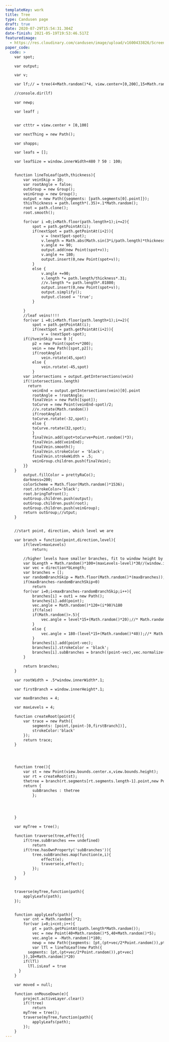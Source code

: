 ```yaml
---
templateKey: work
title: Tree
type: Candusen page
draft: true
date: 2020-07-29T15:54:31.304Z
date-finish: 2021-05-19T19:53:46.517Z
featuredimage:
  - https://res.cloudinary.com/candusen/image/upload/v1600433826/Screen_Shot_2020-09-18_at_8.52.19_AM_eiug91.png
paper_code:
  code: >
    var spot;

    var output;

    var v;

    var lf;// = tree(4+Math.random()*4, view.center+[0,200],15+Math.random()*90);

    //console.dir(lf)

    var newp;

    var leaff ;


    var ctttr = view.center + [0,100]

    var nextThing = new Path();

    var shapps;

    var leafs = [];

    var leafSize = window.innerWidth<480 ? 50 : 100;


    function lineToLeaf(path,thickness){
    	var veinSkip = 10;
    	var rootAngle = false;
    	outGroup = new Group();
    	veinGroup = new Group();
    	output = new Path({segments: [path.segments[0].point]});
    	thisThickness = path.length*(.35)+.1*Math.random();
    	root = path.clone();
    	root.smooth();

    	for(var i =0;i<Math.floor(path.length+1);i+=2){
    		spot = path.getPointAt(i);
    		if(nextSpot = path.getPointAt(i+2)){
    			v = (nextSpot-spot);
    			v.length = Math.abs(Math.sin(3*i/path.length)*thickness);
    			v.angle += 90;
    			output.add(new Point(spot+v));
    			v.angle += 180;
    			output.insert(0,new Point(spot+v));
    		}
    		else {
    			v.angle +=90;
    			v.length *= path.length/thickness*.31;
    			//v.length *= path.length*.01800;
    			output.insert(0,new Point(spot+v));
    			output.simplify();
    			output.closed = 'true';
    		}

    	}
    	//leaf veins!!!!
    	for(var i =0;i<Math.floor(path.length+1);i+=2){
    		spot = path.getPointAt(i);
    		if(nextSpot = path.getPointAt(i+2)){
    			v = (nextSpot-spot);
    	if(i%veinSkip === 0 ){
    		p2 = new Point(spot+v*200);
    		vein = new Path([spot,p2]);
    		if(rootAngle)
    			vein.rotate(45,spot)
    		else {
    			vein.rotate(-45,spot)
    		}
        var intersections = output.getIntersections(vein)
        if(!intersections.length)
          return
    		veinEnd = output.getIntersections(vein)[0].point
    		rootAngle = !rootAngle;
    		finalVein = new Path([spot]);
    		toCurve = new Point(veinEnd-spot)/2;
    		//v.rotate(Math.random())
    		if(rootAngle)
    		toCurve.rotate(-32,spot);
    		else {
    		toCurve.rotate(32,spot);
    		}
    		finalVein.add(spot+toCurve+Point.random()*3);
    		finalVein.add(veinEnd);
    		finalVein.smooth();
    		finalVein.strokeColor = 'black';
    		finalVein.strokeWidth = .5;
    		veinGroup.children.push(finalVein);
    	}}
    }
    	output.fillColor = prettyRaCo();
    	darkness=200;
    	colorScheme = Math.floor(Math.random()*1536);
    	root.strokeColor='black';
    	root.bringToFront();
    	outGroup.children.push(output);
    	outGroup.children.push(root);
    	outGroup.children.push(veinGroup);
    	return outGroup;//utput;
    }


    //start point, direction, which level we are

    var branch = function(point,direction,level){
    	if(level>maxLevels)
    		return;

    	//higher levels have smaller branches, fit to window height by this constant
    	var bLength = Math.random()*100+(maxLevels-level)*30//(window.innerHeight/5)-level *200//((1+level)/maxLevels)*window.innerHeight/2);
    	var vec = direction*bLength;
    	var branches = [];
    	var randomBranchSkip = Math.floor(Math.random()*(maxBranches));
    	if(maxBranches-randomBranchSkip<0)
    		return
    	for(var i=0;i<maxBranches-randomBranchSkip;i++){
    		branches[i] = out1 = new Path();
    		branches[i].add(point);
    		vec.angle = Math.random()*120+(i*90)%180
    		if(false)
    		if(Math.random()>.5){
    			vec.angle = level*15+(Math.random()*20);//* Math.random()*180;
    		}
    		else {
    			vec.angle = 180-(level*15+(Math.random()*40));//* Math.random()*180;
    		}
    		branches[i].add(point-vec);
    		branches[i].strokeColor = 'black';
    		branches[i].subBranches = branch((point-vec),vec.normalize(),level+1);
    	}

    	return branches;
    }

    var rootWidth = .5*window.innerWidth*.1;

    var firstBranch = window.innerHeight*.1;

    var maxBranches = 4;

    var maxLevels = 4;

    function createRoot(point){
    	var trace = new Path({
    		segments: [point,(point-[0,firstBranch])],
    		strokeColor:'black'
    	});
    	return trace;
    }




    function tree(){
    	var st = new Point(view.bounds.center.x,view.bounds.height);
    	var rt = createRoot(st);
    	thetree = branch(rt.segments[rt.segments.length-1].point,new Point(0,-1),0);
    	return {
    		subBranches : thetree
    		};




    }

    var myTree = tree();

    function traverse(tree,effect){
    	if(tree.subBranches === undefined)
    		return
    	if(tree.hasOwnProperty('subBranches')){
    		tree.subBranches.map(function(e,i){
    			effect(e);
    			traverse(e,effect);
    		});
    	}
    }


    traverse(myTree,function(path){
    	applyLeafs(path);
    });


    function applyLeafs(path){
    	var cnt = Math.random()*2;
    	for(var i=0;i<cnt;i++){
    		pt = path.getPointAt(path.length*Math.random());
    		vec = new Point(40+Math.random()*5,40+Math.random()*5);
    		vec.angle = -Math.random()*180;
    		newp = new Path({segments: [pt,(pt+vec/2*Point.random()),pt+vec]})
    		var lTl = lineToLeaf(new Path({
          segments: [pt,(pt+vec/2*Point.random()),pt+vec]
        }),10+Math.random()*20)
        if(lTl)
          lTl.isLeaf = true
      }
    }

    var moved = null;

    function onMouseDown(e){
    	project.activeLayer.clear()
    	if(!tree)
    		return
    	myTree = tree();
    	traverse(myTree,function(path){
    		applyLeafs(path);
    	});
    }
---
```

